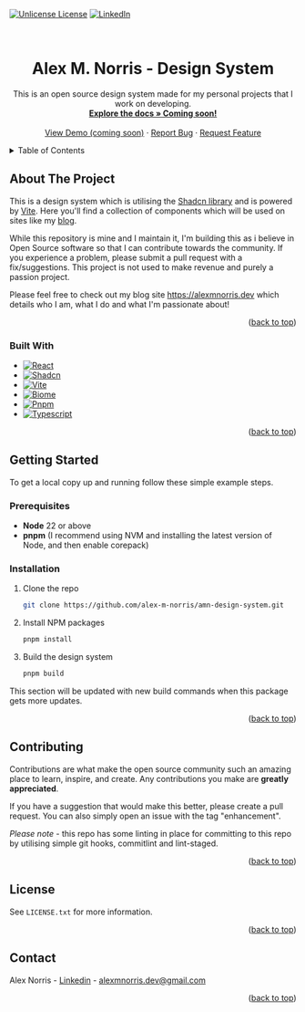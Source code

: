 <a id="readme-top"></a>
[![Unlicense License][license-shield]][license-url]
[![LinkedIn][linkedin-shield]][linkedin-url]

<br />
<div align="center">
  <h1 align="center">Alex M. Norris - Design System</h1>

  <p align="center">
    This is an open source design system made for my personal projects that I work on developing.
    <br />
    <a href="#"><strong>Explore the docs » Coming soon!</strong></a>
    <br />
    <br />
    <a href="#">View Demo (coming soon)</a>
    &middot;
    <a href="https://github.com/alex-m-norris/amn-design-system/issues/new?labels=bug&template=bug-report.md">Report Bug</a>
    &middot;
    <a href="https://github.com/alex-m-norris/amn-design-system/issues/new?labels=enhancement&template=feature-request.md">Request Feature</a>
  </p>
</div>
<!-- TABLE OF CONTENTS -->
<details>
  <summary>Table of Contents</summary>
  <ol>
    <li>
      <a href="#about-the-project">About The Project</a>
      <ul>
        <li><a href="#built-with">Built With</a></li>
      </ul>
    </li>
    <li>
      <a href="#getting-started">Getting Started</a>
      <ul>
        <li><a href="#prerequisites">Prerequisites</a></li>
        <li><a href="#installation">Installation</a></li>
      </ul>
    </li>
    <li><a href="#contributing">Contributing</a></li>
    <li><a href="#license">License</a></li>
    <li><a href="#contact">Contact</a></li>
  </ol>
</details>

<!-- ABOUT THE PROJECT -->

## About The Project

This is a design system which is utilising the [Shadcn library](https://ui.shadcn.com/) and is powered by [Vite](https://vite.dev/). Here you'll find a collection of components which will be used on sites like my [blog](https://alexmnorris.dev).


While this repository is mine and I maintain it, I'm building this as i believe in Open Source software so that I can contribute towards the community. If you experience a problem, please submit a pull request with a fix/suggestions. This project is not used to make revenue and purely a passion project.

Please feel free to check out my blog site https://alexmnorris.dev which details who I am, what I do and what I'm passionate about!

<p align="right">(<a href="#readme-top">back to top</a>)</p>

### Built With

- [![React][react-shield]][React-url]
- [![Shadcn][shadcn-shield]][shadcn-url]
- [![Vite][vite-shield]][vite-url]
- [![Biome][biome-shield]][biome-url]
- [![Pnpm][pnpm-shield]][pnpm-url]
- [![Typescript][typescript-shield]][typescript-url]

<p align="right">(<a href="#readme-top">back to top</a>)</p>

<!-- GETTING STARTED -->

## Getting Started

To get a local copy up and running follow these simple example steps.

### Prerequisites

- **Node** 22 or above
- **pnpm** (I recommend using NVM and installing the latest version of Node, and then enable corepack)

### Installation

1. Clone the repo
   ```sh
   git clone https://github.com/alex-m-norris/amn-design-system.git
   ```
2. Install NPM packages
   ```sh
   pnpm install
   ```
3. Build the design system
   ```sh
   pnpm build
   ```

This section will be updated with new build commands when this package gets more updates.

<p align="right">(<a href="#readme-top">back to top</a>)</p>

<!-- CONTRIBUTING -->

## Contributing

Contributions are what make the open source community such an amazing place to learn, inspire, and create. Any contributions you make are **greatly appreciated**.

If you have a suggestion that would make this better, please create a pull request. You can also simply open an issue with the tag "enhancement".

_Please note_ - this repo has some linting in place for committing to this repo by utilising simple git hooks, commitlint and lint-staged.

<p align="right">(<a href="#readme-top">back to top</a>)</p>

<!-- LICENSE -->

## License

See `LICENSE.txt` for more information.

<p align="right">(<a href="#readme-top">back to top</a>)</p>

<!-- CONTACT -->

## Contact

Alex Norris - [Linkedin][linkedin-url] - alexmnorris.dev@gmail.com

<p align="right">(<a href="#readme-top">back to top</a>)</p>

<!-- MARKDOWN LINKS & IMAGES -->
<!-- https://www.markdownguide.org/basic-syntax/#reference-style-links -->

[license-shield]: https://img.shields.io/github/license/alex-m-norris/amn-design-system.svg?style=for-the-badge
[license-url]: https://github.com/alex-m-norris/amn-design-system/LICENSE.txt
[linkedin-shield]: https://img.shields.io/badge/-LinkedIn-black.svg?style=for-the-badge&logo=linkedin&colorB=555
[linkedin-url]: https://www.linkedin.com/in/alex-norris-0ba331164/
[react-shield]: https://img.shields.io/badge/React-20232A?style=for-the-badge&logo=react&logoColor=61DAFB
[react-url]: https://reactjs.org/
[shadcn-shield]: https://img.shields.io/badge/Shadcn-000000?style=for-the-badge&logo=shadcnui&logoColor=white
[shadcn-url]: https://ui.shadcn.com/
[vite-shield]: https://img.shields.io/badge/Vite-646CFF?style=for-the-badge&logo=vite&logoColor=white
[vite-url]: https://vitejs.dev/
[biome-shield]: https://img.shields.io/badge/Biome-000000?style=for-the-badge&logo=biome&logoColor=white
[biome-url]: https://biomejs.dev/
[pnpm-shield]: https://img.shields.io/badge/pnpm-F69220?style=for-the-badge&logo=pnpm&logoColor=white
[pnpm-url]: https://pnpm.io/
[typescript-shield]: https://img.shields.io/badge/TypeScript-007ACC?style=for-the-badge&logo=typescript&logoColor=white
[typescript-url]: https://www.typescriptlang.org/
